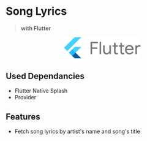# Song Lyrics
>**with Flutter**

<p align="center">
<img src="https://github.com/haroldraj/song_lyrics/blob/main/assets/images/flutter-logo.png" alt="Flutter" width="40%" height="40%"/> 
</p>

## Used Dependancies
- Flutter Native Splash
- Provider

## Features
- Fetch song lyrics by artist's name and song's title
